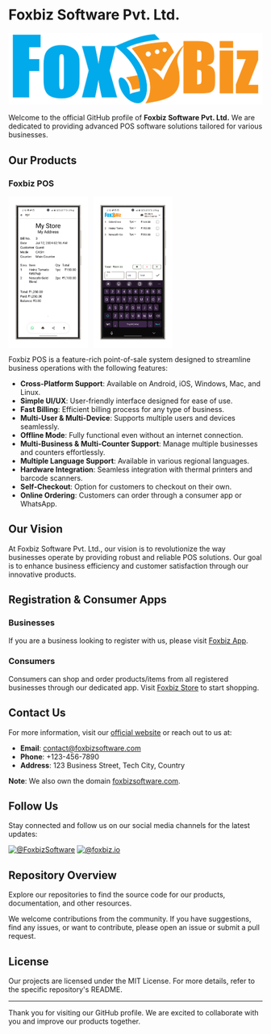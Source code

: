 # Foxbiz Software Pvt. Ltd.

![Foxbiz Logo](./foxbiz_text.png)

Welcome to the official GitHub profile of **Foxbiz Software Pvt. Ltd.** We are dedicated to providing advanced POS software solutions tailored for various businesses.

## Our Products

### Foxbiz POS

<div style="display: flex; flex-direction: row;">
    <img src="./android-l.png" alt="Foxbiz POS Screenshot 1" style="height: 300px; margin-right: 10px;">
    <img src="./android-p.png" alt="Foxbiz POS Screenshot 2" style="height: 300px;">
</div>

Foxbiz POS is a feature-rich point-of-sale system designed to streamline business operations with the following features:

- **Cross-Platform Support**: Available on Android, iOS, Windows, Mac, and Linux.
- **Simple UI/UX**: User-friendly interface designed for ease of use.
- **Fast Billing**: Efficient billing process for any type of business.
- **Multi-User & Multi-Device**: Supports multiple users and devices seamlessly.
- **Offline Mode**: Fully functional even without an internet connection.
- **Multi-Business & Multi-Counter Support**: Manage multiple businesses and counters effortlessly.
- **Multiple Language Support**: Available in various regional languages.
- **Hardware Integration**: Seamless integration with thermal printers and barcode scanners.
- **Self-Checkout**: Option for customers to checkout on their own.
- **Online Ordering**: Customers can order through a consumer app or WhatsApp.

## Our Vision

At Foxbiz Software Pvt. Ltd., our vision is to revolutionize the way businesses operate by providing robust and reliable POS solutions. Our goal is to enhance business efficiency and customer satisfaction through our innovative products.

## Registration & Consumer Apps

### Businesses

If you are a business looking to register with us, please visit [Foxbiz App](https://foxbiz.app).

### Consumers

Consumers can shop and order products/items from all registered businesses through our dedicated app. Visit [Foxbiz Store](https://foxbiz.store) to start shopping.

## Contact Us

For more information, visit our [official website](https://www.foxbiz.io) or reach out to us at:

- **Email**: contact@foxbizsoftware.com
- **Phone**: +123-456-7890
- **Address**: 123 Business Street, Tech City, Country

**Note**: We also own the domain [foxbizsoftware.com](https://www.foxbizsoftware.com).

## Follow Us

Stay connected and follow us on our social media channels for the latest updates:

[![@FoxbizSoftware](https://img.shields.io/badge/@FoxbizSoftware-1DA1F2?style=for-the-badge&logo=X&logoColor=white)](https://twitter.com/foxbizsoftware)
[![@foxbiz.io](https://img.shields.io/badge/@foxbiz.io-E4405F?style=for-the-badge&logo=instagram&logoColor=white)](https://instagram.com/foxbiz.io)


## Repository Overview

Explore our repositories to find the source code for our products, documentation, and other resources.

We welcome contributions from the community. If you have suggestions, find any issues, or want to contribute, please open an issue or submit a pull request.

## License

Our projects are licensed under the MIT License. For more details, refer to the specific repository's README.

---

Thank you for visiting our GitHub profile. We are excited to collaborate with you and improve our products together.
